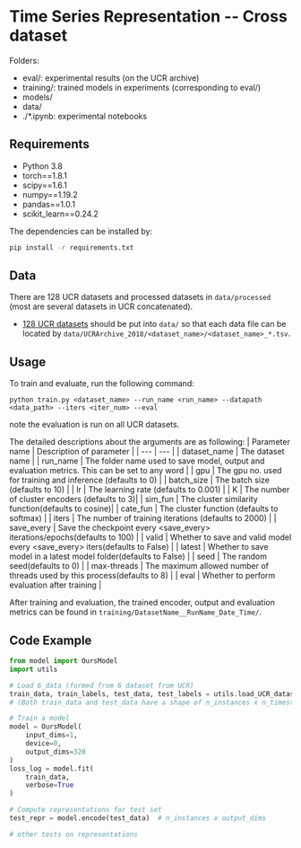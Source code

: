 # Time Series Representation -- Cross dataset

Folders:
* eval/: experimental results (on the UCR archive)
* training/: trained models in experiments (corresponding to eval/)
* models/
* data/
* ./*.ipynb: experimental notebooks

## Requirements

* Python 3.8
* torch==1.8.1
* scipy==1.6.1
* numpy==1.19.2
* pandas==1.0.1
* scikit_learn==0.24.2

The dependencies can be installed by:
```bash
pip install -r requirements.txt
```

## Data

There are 128 UCR datasets and processed datasets in `data/processed` (most are several datasets in UCR concatenated).

* [128 UCR datasets](https://www.cs.ucr.edu/~eamonn/time_series_data_2018) should be put into `data/` so that each data file can be located by `data/UCRArchive_2018/<dataset_name>/<dataset_name>_*.tsv`.

## Usage

To train and evaluate, run the following command:

```train & evaluate
python train.py <dataset_name> --run_name <run_name> --datapath <data_path> --iters <iter_num> --eval
```

note the evaluation is run on all UCR datasets.

The detailed descriptions about the arguments are as following:
| Parameter name | Description of parameter |
| --- | --- |
| dataset_name | The dataset name |
| run_name | The folder name used to save model, output and evaluation metrics. This can be set to any word |
| gpu | The gpu no. used for training and inference (defaults to 0) |
| batch_size | The batch size (defaults to 10) |
| lr | The learning rate (defaults to 0.001) |
| K | The number of cluster encoders (defaults to 3)|
| sim_fun | The cluster similarity function(defaults to cosine)|
| cate_fun | The cluster function (defaults to softmax) |
| iters | The number of training iterations (defaults to 2000) |
| save_every | Save the checkpoint every <save_every> iterations/epochs(defaults to 100) |
| valid | Whether to save and valid model every <save_every> iters(defaults to False) |
| latest | Whether to save model in a latest model folder(defaults to False) |
| seed | The random seed(defaults to 0) |
| max-threads | The maximum allowed number of threads used by this process(defaults to 8) | 
| eval | Whether to perform evaluation after training |

After training and evaluation, the trained encoder, output and evaluation metrics can be found in `training/DatasetName__RunName_Date_Time/`. 

## Code Example

```python
from model import OursModel
import utils

# Load 6_data (formed from 6 dataset from UCR)
train_data, train_labels, test_data, test_labels = utils.load_UCR_dataset('./data/processed', '6_data')
# (Both train_data and test_data have a shape of n_instances x n_timestamps)

# Train a model
model = OursModel(
    input_dims=1,
    device=0,
    output_dims=320
)
loss_log = model.fit(
    train_data,
    verbose=True
)

# Compute representations for test set
test_repr = model.encode(test_data)  # n_instances x output_dims

# other tests on representations
```
